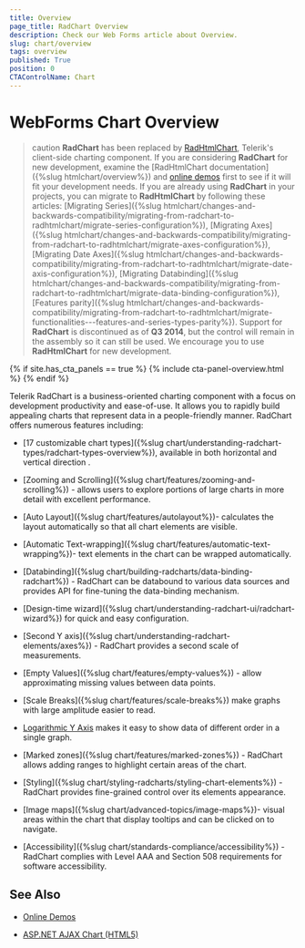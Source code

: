 ```yaml
---
title: Overview
page_title: RadChart Overview
description: Check our Web Forms article about Overview.
slug: chart/overview
tags: overview
published: True
position: 0
CTAControlName: Chart
---
```


# WebForms Chart Overview

>caution  **RadChart** has been replaced by [RadHtmlChart](https://www.telerik.com/products/aspnet-ajax/html-chart.aspx), Telerik's client-side charting component. If you are considering **RadChart** for new development, examine the [RadHtmlChart documentation]({%slug htmlchart/overview%}) and [online demos](https://demos.telerik.com/aspnet-ajax/htmlchart/examples/overview/defaultcs.aspx) first to see if it will fit your development needs. If you are already using **RadChart** in your projects, you can migrate to **RadHtmlChart** by following these articles: [Migrating Series]({%slug htmlchart/changes-and-backwards-compatibility/migrating-from-radchart-to-radhtmlchart/migrate-series-configuration%}), [Migrating Axes]({%slug htmlchart/changes-and-backwards-compatibility/migrating-from-radchart-to-radhtmlchart/migrate-axes-configuration%}), [Migrating Date Axes]({%slug htmlchart/changes-and-backwards-compatibility/migrating-from-radchart-to-radhtmlchart/migrate-date-axis-configuration%}), [Migrating Databinding]({%slug htmlchart/changes-and-backwards-compatibility/migrating-from-radchart-to-radhtmlchart/migrate-data-binding-configuration%}), [Features parity]({%slug htmlchart/changes-and-backwards-compatibility/migrating-from-radchart-to-radhtmlchart/migrate-functionalities---features-and-series-types-parity%}). Support for **RadChart** is discontinued as of **Q3 2014**, but the control will remain in the assembly so it can still be used. We encourage you to use **RadHtmlChart** for new development.

{% if site.has_cta_panels == true %}
{% include cta-panel-overview.html %}
{% endif %}

Telerik RadChart is a business-oriented charting component with a focus on development productivity and ease-of-use. It allows you to rapidly build appealing charts that represent data in a people-friendly manner. RadChart offers numerous features including:

* [17 customizable chart types]({%slug chart/understanding-radchart-types/radchart-types-overview%}), available in both horizontal and vertical direction .

* [Zooming and Scrolling]({%slug chart/features/zooming-and-scrolling%}) - allows users to explore portions of large charts in more detail with excellent performance.

* [Auto Layout]({%slug chart/features/autolayout%})- calculates the layout automatically so that all chart elements are visible.

* [Automatic Text-wrapping]({%slug chart/features/automatic-text-wrapping%})- text elements in the chart can be wrapped automatically.

* [Databinding]({%slug chart/building-radcharts/data-binding-radchart%}) - RadChart can be databound to various data sources and provides API for fine-tuning the data-binding mechanism.

* [Design-time wizard]({%slug chart/understanding-radchart-ui/radchart-wizard%}) for quick and easy configuration.

* [Second Y axis]({%slug chart/understanding-radchart-elements/axes%}) - RadChart provides a second scale of measurements.

* [Empty Values]({%slug chart/features/empty-values%}) - allow approximating missing values between data points.

* [Scale Breaks]({%slug chart/features/scale-breaks%}) make graphs with large amplitude easier to read.

* [Logarithmic Y Axis](https://demos.telerik.com/aspnet-ajax/Chart/Examples/NewFeatures/LogarithmicAxis/DefaultCS.aspx) makes it easy to show data of different order in a single graph.

* [Marked zones]({%slug chart/features/marked-zones%}) - RadChart allows adding ranges to highlight certain areas of the chart.

* [Styling]({%slug chart/styling-radcharts/styling-chart-elements%}) - RadChart provides fine-grained control over its elements appearance.

* [Image maps]({%slug chart/advanced-topics/image-maps%})- visual areas within the chart that display tooltips and can be clicked on to navigate.

* [Accessibility]({%slug chart/standards-compliance/accessibility%}) - RadChart complies with Level AAA and Section 508 requirements for software accessibility.

## See Also

 * [Online Demos](https://demos.telerik.com/aspnet-ajax/htmlchart/examples/overview/defaultcs.aspx)
 
 * [ASP.NET AJAX Chart (HTML5)](https://www.telerik.com/products/aspnet-ajax/html-chart.aspx)

